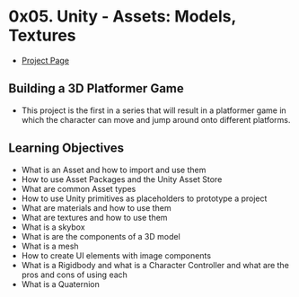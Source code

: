 # 0x05. Unity - Assets: Models, Textures
- [Project Page](https://intranet.hbtn.io/projects/435)

## Building a 3D Platformer Game
- This project is the first in a series that will result in a platformer game in which the character can move and jump around onto different platforms.

## Learning Objectives

- What is an Asset and how to import and use them
- How to use Asset Packages and the Unity Asset Store
- What are common Asset types
- How to use Unity primitives as placeholders to prototype a project
- What are materials and how to use them
- What are textures and how to use them
- What is a skybox
- What is are the components of a 3D model
- What is a mesh
- How to create UI elements with image components
- What is a Rigidbody and what is a Character Controller and what are the pros and cons of using each
- What is a Quaternion

